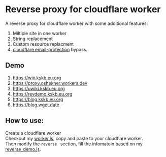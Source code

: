 # Reverse proxy for cloudflare worker
A reverse proxy for cloudflare worker with some additional features:
1. Miltiple site in one worker
2. String replacement
3. Custom resource replacment
3. [cloudflare email-protection](https://support.cloudflare.com/hc/en-us/articles/200170016-What-is-Email-Address-Obfuscation-) bypass.

## Demo
1. https://wix.kskb.eu.org
1. https://proxy.oshekher.workers.dev
1. https://uwiki.kskb.eu.org 
1. https://revdemo.kskb.eu.org
1. https://blog.kskb.eu.org
1. https://blog.wget.date


## How to use:

Create a cloudflare worker  
Checkout my [worker.js](https://github.com/discordiy/CF-REVERSE-PROXY/blob/main/Script/KusakabeSi/worker.js), copy and paste to your cloudflare worker.  
Then modify the `reverse ` section, fill the infomatoin based on my [reverse_demo.js](https://github.com/discordiy/CF-REVERSE-PROXY/blob/main/Script/KusakabeSi/reverse_demo.js).
